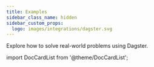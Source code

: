 ```yaml
---
title: Examples
sidebar_class_name: hidden
sidebar_custom_props:
  logo: images/integrations/dagster.svg
---
```


Explore how to solve real-world problems using Dagster.

import DocCardList from '@theme/DocCardList';

<DocCardList />

